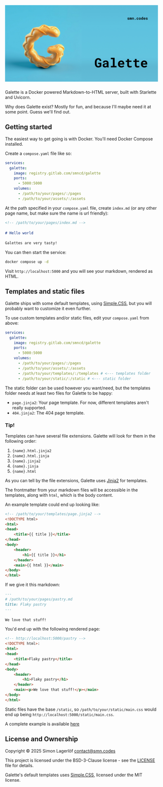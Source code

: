![Galette](./docs/assets/banner.jpg)
=============================

Galette is a Docker powered Markdown-to-HTML server, built with Starlette and Uvicorn.

Why does Galette exist? Mostly for fun, and because I'll maybe need it at some point. Guess we'll find out.

Getting started
---------------

The easiest way to get going is with Docker. You'll need Docker Compose installed.

Create a `compose.yaml` file like so:
```yaml
services:
  galette:
    image: registry.gitlab.com/smncd/galette
    ports:
      - 5000:5000
    volumes:
      - /path/to/your/pages/:/pages
      - /path/to/your/assets/:/assets
```

At the path specified in your `compose.yaml` file, create `index.md` (or any other page name, but make sure the name is url friendly):
```markdown
<!-- /path/to/your/pages/index.md -->

# Hello world

Galettes are very tasty!
```

You can then start the service:
```bash
docker compose up -d
```

Visit `http://localhost:5000` and you will see your markdown, rendered as HTML.

Templates and static files
--------------------------

Galette ships with some default templates, using [Simple.CSS](https://github.com/kevquirk/simple.css), but you will probably want to customize it even further.

To use custom templates and/or static files, edit your `compose.yaml` from above:

```yaml
services:
  galette:
    image: registry.gitlab.com/smncd/galette
    ports:
      - 5000:5000
    volumes:
      - /path/to/your/pages/:/pages
      - /path/to/your/assets/:/assets
      - /path/to/your/templates/:/templates # <--- templates folder
      - /path/to/your/static/:/static # <--- static folder
```

The static folder can be used however you want/need, but the templates folder needs at least two files for Galette to be happy:

* `page.jinja2`: Your page template. For now, different templates aren't really supported.
* `404.jinja2`: The 404 page template.

### Tip!

Templates can have several file extensions. Galette will look for them in the following order:

1. `{name}.html.jinja2`
2. `{name}.html.jinja`
3. `{name}.jinja2`
4. `{name}.jinja`
5. `{name}.html`

As you can tell by the file extensions, Galette uses [Jinja2](https://jinja.palletsprojects.com/en/stable/templates/) for templates.

The frontmatter from your markdown files will be accessible in the templates, along with `html`, which is the body content. 

An example template could end up looking like:
```html
<!-- /path/to/your/templates/page.jinja2 -->
<!DOCTYPE html>
<html>
<head>
    <title>{{ title }}</title>
</head>
<body>
    <header>
        <h1>{{ title }}</h1>
    </header>
    <main>{{ html }}</main>
</body>
</html>
```

If we give it this markdown:
```markdown
---
# /path/to/your/pages/pastry.md
title: Flaky pastry
---

We love that stuff!
```

You'd end up with the following rendered page:
```html
<!-- http://localhost:5000/pastry -->
<!DOCTYPE html>:
<html>
<head>
    <title>Flaky pastry</title>
</head>
<body>
    <header>
        <h1>Flaky pastry</h1>
    </header>
    <main><p>We love that stuff!</p></main>
</body>
</html>
```

Static files have the base `/static`, so `/path/to/your/static/main.css` would end up being `http://localhost:5000/static/main.css`.

A complete example is available [here](./docs/example/)

License and Ownership
---------------------
Copyright © 2025 Simon Lagerlöf [contact@smn.codes](mailto:contact@smn.codes)   

This project is licensed under the BSD-3-Clause license - see the [LICENSE](./LICENSE) file for details.

Galette's default templates uses [Simple.CSS](https://github.com/kevquirk/simple.css), licensed under the MIT license.
